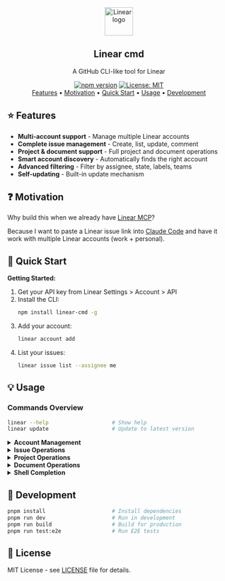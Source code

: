 <div align="center">
<a href="https://linear.app" target="_blank" rel="noopener noreferrer">
  <img width="64" src="https://raw.githubusercontent.com/linear/linear/master/docs/logo.svg" alt="Linear logo">
</a>
<h2>Linear cmd</h2>
<p>A GitHub CLI-like tool for Linear</p>
<p>
  <a href="https://www.npmjs.com/package/linear-cmd"><img src="https://img.shields.io/npm/v/linear-cmd.svg" alt="npm version"></a>
  <a href="https://opensource.org/licenses/MIT"><img src="https://img.shields.io/badge/License-MIT-yellow.svg" alt="License: MIT"></a>
  <br>
  <a href="#star-features">Features</a> • <a href="#question-motivation">Motivation</a> • <a href="#rocket-quick-start">Quick Start</a> • <a href="#bulb-usage">Usage</a> • <a href="#wrench-development">Development</a>
</p>

</div>

## :star: Features

- **Multi-account support** - Manage multiple Linear accounts
- **Complete issue management** - Create, list, update, comment
- **Project & document support** - Full project and document operations
- **Smart account discovery** - Automatically finds the right account
- **Advanced filtering** - Filter by assignee, state, labels, teams
- **Self-updating** - Built-in update mechanism

## :question: Motivation

Why build this when we already have [Linear MCP](https://linear.app/docs/mcp)?

Because I want to paste a Linear issue link into [Claude Code](https://www.anthropic.com/claude-code) and have it work with multiple Linear accounts (work + personal).

## :rocket: Quick Start

**Getting Started:**

1. Get your API key from Linear Settings > Account > API
2. Install the CLI:
   ```bash
   npm install linear-cmd -g
   ```
3. Add your account:
   ```bash
   linear account add
   ```
4. List your issues:
   ```bash
   linear issue list --assignee me
   ```

## :bulb: Usage

### Commands Overview

```bash
linear --help                    # Show help
linear update                    # Update to latest version
```

<details>
<summary><b>Account Management</b></summary>

<!-- BEGIN:ACCOUNT -->
```bash
# Add a new Linear account
linear account add
linear account add --name "work" --api-key "lin_api_..."

# List all configured accounts
linear account list

# Remove a Linear account
linear account remove

# Select the active Linear account
linear account select

# Test account connections
linear account test

```

<!-- END:ACCOUNT -->

</details>

<details>
<summary><b>Issue Operations</b></summary>

<!-- BEGIN:ISSUE -->
```bash
# Show issue details
linear issue show ISSUE-123
linear issue show https://linear.app/team/issue/ISSUE-123
linear issue show ISSUE-123 --format json

# Create a new issue
linear issue create --title "Fix bug"
linear issue create --title "New feature" --description "Description" --priority 2
linear issue create --title "Task" --assignee user@example.com --label bug

# List issues
linear issue list
linear issue list --state "In Progress"
linear issue list --assignee user@example.com --limit 20
linear issue list --format json

# Update an issue
linear issue update ISSUE-123 --state Done
linear issue update ISSUE-123 --title "Updated title" --priority 1
linear issue update ISSUE-123 --assignee user@example.com

# Add a comment to an issue
linear issue comment ISSUE-123 --body "Great work!"
linear issue comment ISSUE-123 -b "Need more info"

```

<!-- END:ISSUE -->

</details>

<details>
<summary><b>Project Operations</b></summary>

<!-- BEGIN:PROJECT -->
```bash
# List all projects
linear project list
linear project list --format json

# Show project details
linear project show "My Project"
linear project show PROJECT-123 --format json

# List issues in a project
linear project issues "My Project"
linear project issues PROJECT-123 --limit 50

# Create a new project
linear project create --name "New Project"
linear project create --name "Q2 Goals" --description "Goals for Q2 2024"

# Delete a project
linear project delete "Old Project"
linear project delete PROJECT-123

```

<!-- END:PROJECT -->

</details>

<details>
<summary><b>Document Operations</b></summary>

<!-- BEGIN:DOCUMENT -->
```bash
# Show document details
linear document show DOC-123
linear document show https://linear.app/team/doc/DOC-123

# Create a new document
linear document add --title "Meeting Notes"
linear document add --title "RFC" --content "# Proposal\n\nDetails..."

# Delete a document
linear document delete DOC-123

```

<!-- END:DOCUMENT -->

</details>

<details>
<summary><b>Shell Completion</b></summary>

<!-- BEGIN:COMPLETION -->
```bash
linear completion install
```

<!-- END:COMPLETION -->

</details>

## :wrench: Development

```bash
pnpm install                     # Install dependencies
pnpm run dev                     # Run in development
pnpm run build                   # Build for production
pnpm run test:e2e                # Run E2E tests
```

## :scroll: License

MIT License - see [LICENSE](LICENSE) file for details.
